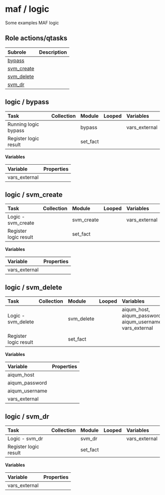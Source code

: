 # maf / logic 
Some examples MAF logic  
  






## Role actions/qtasks

| Subrole | Description |
| :------ | :---------- |
| [bypass](#logic--bypass) |  |
| [svm_create](#logic--svm_create) |  |
| [svm_delete](#logic--svm_delete) |  |
| [svm_dr](#logic--svm_dr) |  |



## logic / bypass

| Task | Collection | Module | Looped | Variables |
| :--- | :--------- | :----- | :----- | :-------- |
| Running logic bypass |  | bypass |  | vars_external |
| Register logic result |  | set_fact |  |  |


**Variables**

| Variable | Properties |
| :------- | :--------- |
| vars_external |  |



## logic / svm_create

| Task | Collection | Module | Looped | Variables |
| :--- | :--------- | :----- | :----- | :-------- |
| Logic - svm_create |  | svm_create |  | vars_external |
| Register logic result |  | set_fact |  |  |


**Variables**

| Variable | Properties |
| :------- | :--------- |
| vars_external |  |



## logic / svm_delete

| Task | Collection | Module | Looped | Variables |
| :--- | :--------- | :----- | :----- | :-------- |
| Logic - svm_delete |  | svm_delete |  | aiqum_host, aiqum_password, aiqum_username, vars_external |
| Register logic result |  | set_fact |  |  |


**Variables**

| Variable | Properties |
| :------- | :--------- |
| aiqum_host |  |
| aiqum_password |  |
| aiqum_username |  |
| vars_external |  |



## logic / svm_dr

| Task | Collection | Module | Looped | Variables |
| :--- | :--------- | :----- | :----- | :-------- |
| Logic - svm_dr |  | svm_dr |  | vars_external |
| Register logic result |  | set_fact |  |  |


**Variables**

| Variable | Properties |
| :------- | :--------- |
| vars_external |  |





